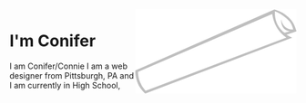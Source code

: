 <img src="cinnamon.png" alt="Logo" title="Logo" align="right" />

# I'm Conifer

I am Conifer/Connie I am a web designer from Pittsburgh, PA and I am currently in High School,

<!---
Coniferr/Coniferr is a ✨ special ✨ repository because its `README.md` (this file) appears on your GitHub profile.
You can click the Preview link to take a look at your changes.
--->

